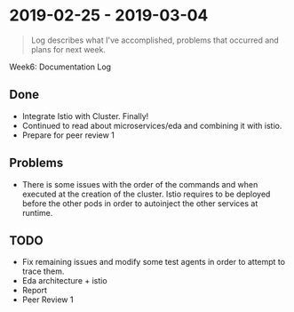 #  2019-02-25 -  2019-03-04
> Log describes what I've accomplished, problems that occurred and plans for next week.

Week6: Documentation Log

## Done
* Integrate Istio with Cluster. Finally!
* Continued to read about microservices/eda and combining it with istio.
* Prepare for peer review 1

## Problems
* There is some issues with the order of the commands and when executed at the creation of the cluster. Istio requires to be deployed before the other pods in order to autoinject the other services at runtime.


## TODO
* Fix remaining issues and modify some test agents in order to attempt to trace them.
* Eda architecture + istio
* Report
* Peer Review 1
 

